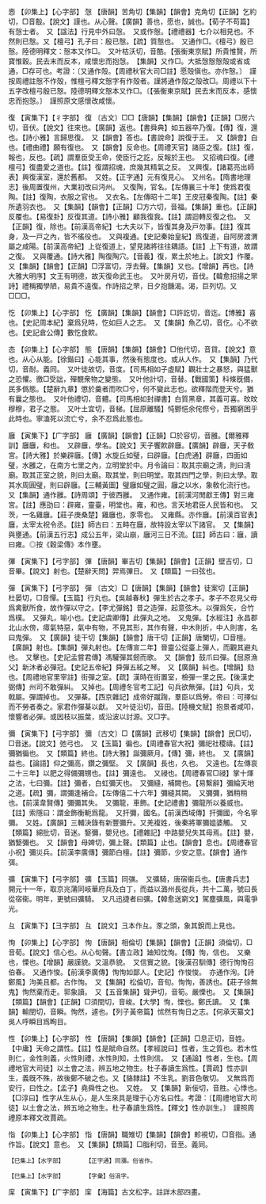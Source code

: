 <!-- { "loadSidebar": true } -->
悫	【卯集上】【心字部】	愨	【唐韻】苦角切【集韻】【韻會】克角切【正韻】乞約切，□音鷇。【說文】謹也。从心聲。【廣韻】善也，愿也，誠也。【荀子不苟篇】有愨士者。　又【諡法】行見中外曰愨。　又或作慤。【禮禮器】七介以相見也。不然則已慤。又【檀弓】孔子曰：殷已慤。【疏】質慤也。　又通作□。《檀弓》殷已慤。陸德明釋文：慤本又作□。　又叶枯沃切，音酷。【張衡東京賦】所貴惟賢，所寶惟穀。民去末而反本，咸懷忠而抱愨。　【集韻】又作□。大抵愨慤慤殻或省或通，□存可也。考證：〔又通作殻。【周禮秋官大司□註】愿殻愼也。亦作慤。〕　謹按周禮註慤不作殻，惟檀弓釋文慤字有作殻者。謹將通作殻之殻改□。周禮以下十五字改檀弓殷已慤。陸德明釋文慤本又作□。〔【張衡東京賦】民去末而反本，感懷忠而抱愨。〕　謹照原文感懷改咸懷。 

復	【寅集下】【彳字部】	復	〔古文〕□□【唐韻】【集韻】【韻會】【正韻】□房六切，音伏。【說文】往來也。【廣韻】返也。【書舜典】如五器卒乃復。【傳】復，還也。【詩小雅】言歸思復。　又【韻會】答也。【書說命】說復于王。　又【韻會】白也。【禮曲禮】願有復也。　又【韻會】反命也。【周禮天官】諸臣之復。【註】復，報也，反也。【疏】謂羣臣受王命，使臣行之訖，反報於王也。　又招魂曰復。【禮檀弓】復盡愛之道也。【註】復謂招魂，庶幾其精氣之反。　又興復。【諸葛亮出師表】興復漢室，還於舊都。　又姓。【正字通】元有復見心。　又州名。【隋書地理志】後周置復州，大業初改曰沔州。　又復陶，官名。【左傳襄三十年】使爲君復陶。【註】復陶，衣服之官也。　又衣名。【左傳昭十二年】王皮冠秦復陶。【註】秦所遺羽衣也。　又【集韻】【韻會】【正韻】□方六切，音福。【集韻】重也。【正韻】反覆也。【易復卦】反復其道。【詩小雅】顧我復我。【註】謂迴轉反復之也。　又【正韻】復，除也。【前漢高帝紀】七大夫以下，皆復其身及戸勿事。【註】復其身，及一戸之內，皆不徭役也。　又與複通。【史記秦始皇紀】爲復道，自阿房渡渭屬之咸陽。【前漢高帝紀】上從復道上，望見諸將往往耦語。【註】上下有道，故謂之復。　又與覆通。【詩大雅】陶復陶穴。【音義】復，累土於地上。【說文】作覆。　又【集韻】【韻會】【正韻】□浮富切，浮去聲。【集韻】又也。【增韻】再也。【詩大雅大明序】文王有明德，故天復命武王也。　又叶房月切，音伐。【韓愈招揚之罘詩】禮稱獨學陋，易貴不遠復。作詩招之罘，日夕抱饑渴。渴，巨列切。又□□□。

忔	【卯集上】【心字部】	忔	【廣韻】【集韻】【韻會】□許訖切，音迄。【博雅】喜也。【史記周本紀】棄爲兒時，忔如巨人之志。　又【集韻】魚乙切，音仡。心不欲也。【史記倉公傳】數忔食飮。

态	【卯集上】【心字部】	態	【唐韻】【集韻】【韻會】□他代切，音貸。【說文】意也。从心从能。【徐鍇曰】心能其事，然後有態度也。或从人作。　又【集韻】乃代切，音耐。義同。　又叶徒故切，音度。【司馬相如子虛賦】觀壯士之暴怒，與猛獸之恐懼。徼□受詘，殫覩衆物之變態。　又叶他計切，音替。【戰國策】科條旣備，民多僞態。【楚辭九章】懲於羹者而吹□兮，何不變此志也。欲釋階而登天兮。猶有曩之態也。　又叶他禮切，音體。【司馬相如封禪書】白質黑章，其義可喜。旼旼穆穆，君子之態。　又叶土宜切，音梯。【屈原離騷】忳鬰悒余侘傺兮，吾獨窮困乎此時也。寧溘死以流亡兮，余不忍爲此態也。

廱	【寅集下】【广字部】	廱	【廣韻】【韻會】【正韻】□於容切，音雝。【爾雅釋訓】廱廱，和也。　又辟廱，學名。【說文】天子饗飮辟廱。【廣韻】辟廱，天子敎宮。【詩大雅】於樂辟廱。【傳】水旋丘如璧，曰辟廱。【白虎通】辟廱，四面如璧，水雝之，在南方七里之內，立明堂於中。月令論曰：取其宗廟之淸，則曰淸廟。取其正室之貌，則曰太廟。取其堂，則曰明堂。取其四門之學，則曰太學。取其水周圓璧，則曰辟廱。【三輔黃圖】璧廱如璧之圓，廱之以水，象敎化流行也。　又【集韻】通作雝。【詩周頌】于彼西雝。　又通作雍。【前漢河閒獻王傳】對三雍宮。【註】應劭曰：辟雍，靈臺，明堂也。雍，和也。言天地君臣人民皆和也。　又茨，一名雞廱。【莊子庚桑楚】雞廱也，豕零也。　又雍縣。亦作廱。【前漢百官表】廱，太宰太祝令丞。【註】師古曰：五畤在廱，故特設太宰以下諸官。　又【集韻】與壅通。【前漢五行志】成公五年，梁山崩，廱河三日不流。【註】師古曰：廱，讀曰雍。◎按《穀梁傳》本作壅。

彃	【寅集下】【弓字部】	彃	【唐韻】畢吉切【集韻】【韻會】【正韻】壁吉切，□音畢。【說文】射也。【楚辭天問】羿焉彃日。　又【類篇】一曰弦也。

彈	【寅集下】【弓字部】	彈	〔古文〕□【唐韻】【集韻】【韻會】徒案切【正韻】杜晏切，□音憚。【玉篇】行丸也。【吳越春秋】彈生於古之孝子。孝子不忍見父母爲禽獸所食，故作彈以守之。【李尤彈銘】昔之造彈，起意弦木。以彈爲矢，合竹爲樸。　又彈丸，喻小也。【史記虞卿傳】此彈丸之地。　又鬼彈。【水經注】永昌郡北山水傍，瘴氣特惡，氣中有物，不見其形，其作有聲，中木則折，中人則害，名曰鬼彈。　又【廣韻】徒干切【集韻】【韻會】唐干切【正韻】唐闌切，□音檀。【廣韻】射也。【集韻】彈丸射也。【左傳宣二年】晉靈公從臺上彈人，而觀其避丸也。　又擊也。【史記孟嘗君傳】馮驩彈其劒而歌。　又【韻會】鼓爪曰彈。【屈原漁父】新沐者必彈冠。【史記五帝紀】舜彈五絃之琴。　又【廣韻】糾也。【增韻】劾也。【周禮地官里宰註】街彈之室。【疏】漢時在街置室，檢彈一里之民。【後漢史弼傳】州司不敢彈糾。　又掉也。【周禮冬官考工記】句兵欲無彈。【註】句兵，戈戟屬。彈謂掉也。　又彈棊。【西京雜記】成帝好蹴踘，羣臣以爲勞。帝曰：可擇似而不勞者奏之。家君作彈棊以獻。　又叶徒沿切，音田。【陸機文賦】抱景者咸叩，懷響者必彈。或因枝以振葉，或沿波以討源。又□字。

彌	【寅集下】【弓字部】	彌	〔古文〕□【廣韻】武移切【集韻】【韻會】民□切，□音迷。【說文】弛弓也。　又【玉篇】徧也。【周禮春官大祝】彌祀社稷禱。【註】彌猶徧也。　又【類篇】終也。【詩大雅】誕彌厥月。【傳】彌，終也。　又【廣韻】益也。【論語】仰之彌高，鑽之彌堅。　又【廣韻】長也，久也。　又遠也。【左傳哀二十三年】以肥之得備彌甥也。【註】彌遠也。　又祲也。【周禮春官□祲】掌十煇之法，七曰彌。【註】彌者，白虹彌天也。　又彌縫，補闕也。【易繫辭】彌綸天地之道。【疏】彌，謂彌逢補合。【左傳僖二十六年】彌縫其闕。　又彌彌，猶稍稍也。【前漢韋賢傳】彌彌其失。　又彌龍，車飾。【史記禮書】彌龍所以養威也。【註】索隱曰：謂金飾衡軛爲龍。　又扞彌，國名。【前漢西域傳】扞彌國，今名寧彌。　又姓。【廣韻】三輔決錄有新豐彌升。又羌複姓，後秦將軍彌姐婆觸。　又【類篇】綿批切，音迷。嫛彌，嬰兒也。【禮雜記】中路嬰兒失其母焉。【註】嬰，猶嫛彌也。　又【韻會】母婢切，彌上聲。【類篇】止也。【韻會】息也。【周禮春官小祝】彌災兵。【前漢李廣傳】彌節白檀。【註】彌節，少安之意。【韻會】通作弭。 

彍	【寅集下】【弓字部】	彍	【玉篇】同彉。　又彍騎，唐宿衞兵也。【唐書兵志】開元十一年，取京兆蒲同岐華府兵及白丁，而益以潞州長從兵，共十二萬，號曰長從宿衞。明年，更號曰彍騎。　又凡迅捷者曰彍。【韓愈送窮文】駕塵彍風，與電爭光。

彑	【寅集下】【彐字部】	彑	【說文】彐本作彑。豕之頭，象其銳而上見也。

恂	【卯集上】【心字部】	恂	【唐韻】相倫切【集韻】【韻會】【正韻】須倫切，□音荀。【說文】信心也。从心旬聲。【書立政】廸知忱恂。【傳】恂，信也。　又樂也，慄也。【增韻】嚴謹貌。又溫恭貌。　又信實之貌。【後漢召馴傳】德行恂恂召伯春。　又通作悛。【前漢李廣傳】恂恂如鄙人。【史記】作悛悛。　亦通作洵。【詩鄭風】泃美且都。古作恂。　又【集韻】松倫切，音旬。恂恂，善誘也。【莊子徐無鬼】恂然棄而走。郭象讀。　又【五音集韻】聳尹切，音筍。嚴慄也。　又【集韻】【類篇】【韻會】【正韻】□須閏切，音峻。【大學】恂，慄也。鄭氏讀。　又【集韻】輸閏切，音瞬。恂然，遽也。【列子黃帝篇】怵然有恂日之志。【何承天纂文】吳人呼瞬目爲眴目。

性	【卯集上】【心字部】	性	【唐韻】【集韻】【韻會】【正韻】□息正切，音姓。【中庸】天命之謂性。【註】性是賦命自然。【孝經說曰】性者，生之質也。若木性則仁，金性則義，火性則禮，水性則知，土性則信。　又【通論】性者，生也。【周禮地官大司徒】以土會之法，辨五地之物生。杜子春讀生爲性。【賈疏】性亦訓生，義旣不殊，故後鄭不破之也。又【貉隸註】不生乳。劉音色敬切。　又無爲而安行，曰性之。【孟子】堯舜性之也。　又姓。　又【集韻】新佞切，音胜。心悸也。　【□淳曰】性字从生从心，是人生來具是理于心方名曰性。考證：〔【周禮地官大司徒】以土會之法，辨五地之物生。杜子春讀生爲性。【釋文】性亦訓生。〕　謹照周禮原本釋文改賈疏。 

恉	【卯集上】【心字部】	恉	【唐韻】職雉切【集韻】【韻會】軫視切，□音指。通作旨。【說文】意也。　又【集韻】【類篇】□脂利切，音至。義同。

	【巳集上】【水字部】		【正字通】同瀰。俗省作。

	【巳集上】【水字部】		【字彙】俗涓字。

庺	【寅集下】【广字部】	庺	【海篇】古文松字。註詳木部四畫。

